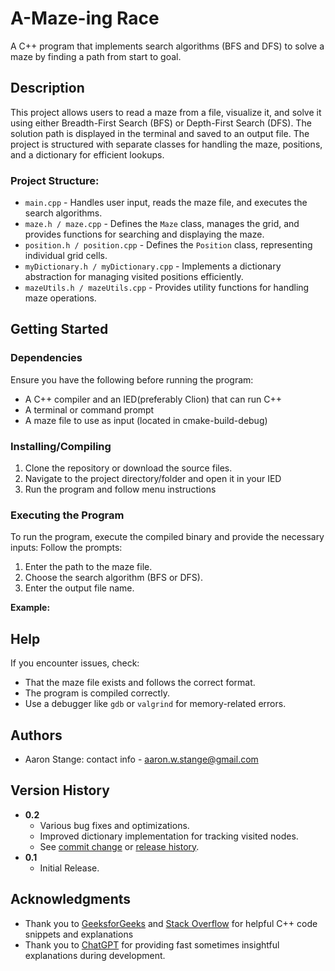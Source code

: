 # A-Maze-ing Race
A C++ program that implements search algorithms (BFS and DFS) to solve a maze by finding a path from start to goal.

## Description
This project allows users to read a maze from a file, visualize it, and solve it using either Breadth-First Search (BFS) or Depth-First Search (DFS). The solution path is displayed in the terminal and saved to an output file. The project is structured with separate classes for handling the maze, positions, and a dictionary for efficient lookups.

### Project Structure:
- `main.cpp` - Handles user input, reads the maze file, and executes the search algorithms.
- `maze.h / maze.cpp` - Defines the `Maze` class, manages the grid, and provides functions for searching and displaying the maze.
- `position.h / position.cpp` - Defines the `Position` class, representing individual grid cells.
- `myDictionary.h / myDictionary.cpp` - Implements a dictionary abstraction for managing visited positions efficiently.
- `mazeUtils.h / mazeUtils.cpp` - Provides utility functions for handling maze operations.

## Getting Started

### Dependencies
Ensure you have the following before running the program:
- A C++ compiler and an IED(preferably Clion) that can run C++
- A terminal or command prompt
- A maze file to use as input (located in cmake-build-debug)

### Installing/Compiling
1. Clone the repository or download the source files.
2. Navigate to the project directory/folder and open it in your IED
3. Run the program and follow menu instructions

### Executing the Program
To run the program, execute the compiled binary and provide the necessary inputs:
Follow the prompts:
1. Enter the path to the maze file.
2. Choose the search algorithm (BFS or DFS).
3. Enter the output file name.

**Example:**

## Help
If you encounter issues, check:
- That the maze file exists and follows the correct format.
- The program is compiled correctly.
- Use a debugger like `gdb` or `valgrind` for memory-related errors.

## Authors
- Aaron Stange: contact info - aaron.w.stange@gmail.com

## Version History
- **0.2**
  - Various bug fixes and optimizations.
  - Improved dictionary implementation for tracking visited nodes.
  - See [commit change]() or [release history]().
- **0.1**
  - Initial Release.

## Acknowledgments
- Thank you to [GeeksforGeeks](https://www.geeksforgeeks.org/) and [Stack Overflow](https://stackoverflow.com/) for helpful C++ code snippets and explanations
- Thank you to [ChatGPT](https://openai.com/chatgpt) for providing fast sometimes insightful explanations during development.



